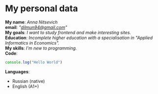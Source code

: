 # My personal data
**My name**: _Anna Nitsevich_\
**email**: _"dilmun94@gmail.com"_\
**My goals**: _I want to study frontend and make interesting sites._\
**Education**: _Incomplete higher education with a specialisation in "Applied Informatics in Economics"._\
**My skills**: _I'm new to programming._\
**Code**:
```javascript
console.log("Hello World")
```
**Languages**:
- Russian (native)
- English (A1+)
